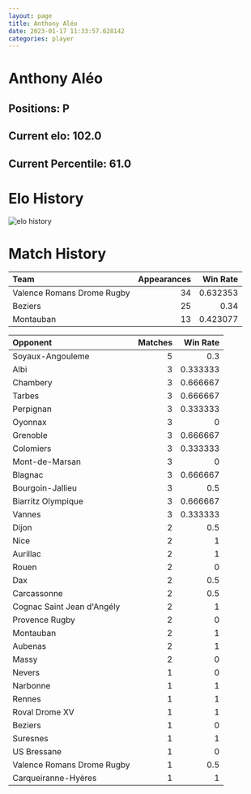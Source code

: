 ```yaml
---  
layout: page  
title: Anthony Aléo  
date: 2023-01-17 11:33:57.628142  
categories: player  
---
```

# Anthony Aléo

## Positions: P

## Current elo: 102.0

## Current Percentile: 61.0

# Elo History


![elo history](history_AnthonyAléo.png)
# Match History


| Team                       |   Appearances |   Win Rate |
|:---------------------------|--------------:|-----------:|
| Valence Romans Drome Rugby |            34 |   0.632353 |
| Beziers                    |            25 |   0.34     |
| Montauban                  |            13 |   0.423077 |

| Opponent                   |   Matches |   Win Rate |
|:---------------------------|----------:|-----------:|
| Soyaux-Angouleme           |         5 |   0.3      |
| Albi                       |         3 |   0.333333 |
| Chambery                   |         3 |   0.666667 |
| Tarbes                     |         3 |   0.666667 |
| Perpignan                  |         3 |   0.333333 |
| Oyonnax                    |         3 |   0        |
| Grenoble                   |         3 |   0.666667 |
| Colomiers                  |         3 |   0.333333 |
| Mont-de-Marsan             |         3 |   0        |
| Blagnac                    |         3 |   0.666667 |
| Bourgoin-Jallieu           |         3 |   0.5      |
| Biarritz Olympique         |         3 |   0.666667 |
| Vannes                     |         3 |   0.333333 |
| Dijon                      |         2 |   0.5      |
| Nice                       |         2 |   1        |
| Aurillac                   |         2 |   1        |
| Rouen                      |         2 |   0        |
| Dax                        |         2 |   0.5      |
| Carcassonne                |         2 |   0.5      |
| Cognac Saint Jean d'Angély |         2 |   1        |
| Provence Rugby             |         2 |   0        |
| Montauban                  |         2 |   1        |
| Aubenas                    |         2 |   1        |
| Massy                      |         2 |   0        |
| Nevers                     |         1 |   0        |
| Narbonne                   |         1 |   1        |
| Rennes                     |         1 |   1        |
| Roval Drome XV             |         1 |   1        |
| Beziers                    |         1 |   0        |
| Suresnes                   |         1 |   1        |
| US Bressane                |         1 |   0        |
| Valence Romans Drome Rugby |         1 |   0.5      |
| Carqueiranne-Hyères        |         1 |   1        |